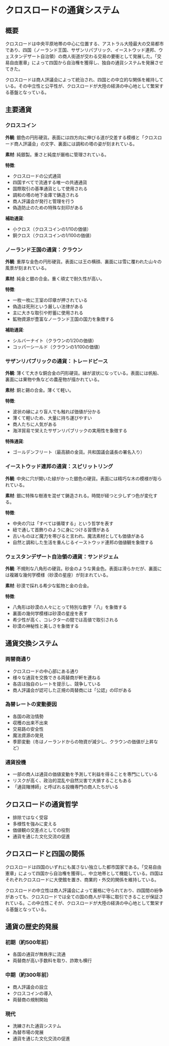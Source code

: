 # クロスロードの通貨システム

## 概要

クロスロードは中央平原地帯の中心に位置する、アストラル大陸最大の交易都市であり、四国（ノーランド王国、サザンリパブリック、イーストウッド連邦、ウェスタンデザート自治領）の商人街道が交わる交易の要衝として発展した。「交易自由憲章」によって四国から自治権を獲得し、独自の通貨システムを発展させてきた。

クロスロードは商人評議会によって統治され、四国との中立的な関係を維持している。その中立性と公平性が、クロスロードが大陸の経済の中心地として繁栄する基盤となっている。

## 主要通貨

### クロスコイン

**外観**: 銀色の円形硬貨。表面には四方向に伸びる道が交差する模様と「クロスロード商人評議会」の文字、裏面には調和の塔の姿が刻まれている。

**素材**: 純銀製。重さと純度が厳格に管理されている。

**特徴**:
- クロスロードの公式通貨
- 四国すべてで流通する唯一の共通通貨
- 国際取引の基準通貨として使用される
- 調和の塔の地下金庫で鋳造される
- 商人評議会が発行と管理を行う
- 偽造防止のための特殊な刻印がある

**補助通貨**:
- 小クロス（クロスコインの1/10の価値）
- 銅クロス（クロスコインの1/100の価値）

### ノーランド王国の通貨：クラウン

**外観**: 重厚な金色の円形硬貨。表面には王の横顔、裏面には雪に覆われた山々の風景が刻まれている。

**素材**: 純金と銀の合金。重く頑丈で耐久性が高い。

**特徴**:
- 一枚一枚に王室の印章が押されている
- 偽造は死刑という厳しい法律がある
- 主に大きな取引や貯蓄に使用される
- 鉱物資源が豊富なノーランド王国の国力を象徴する

**補助通貨**:
- シルバーナイト（クラウンの1/20の価値）
- コッパーシールド（クラウンの1/100の価値）

### サザンリパブリックの通貨：トレードピース

**外観**: 薄くて大きな銅合金の円形硬貨。縁が波状になっている。表面には帆船、裏面には果物や魚などの農産物が描かれている。

**素材**: 銅と錫の合金。薄くて軽い。

**特徴**:
- 波状の縁により盲人でも触れば価値が分かる
- 薄くて軽いため、大量に持ち運びやすい
- 商人たちに人気がある
- 海洋貿易で栄えたサザンリパブリックの実用性を象徴する

**特殊通貨**:
- ゴールデンフリート（最高額の金貨。共和国議会議長の署名入り）

### イーストウッド連邦の通貨：スピリットリング

**外観**: 中央に穴が開いた緑がかった銀色の硬貨。表面には精巧な木の模様が彫られている。

**素材**: 銀に特殊な樹液を混ぜて鋳造される。時間が経つと少しずつ色が変化する。

**特徴**:
- 中央の穴は「すべては循環する」という哲学を表す
- 紐で通して首飾りのように身につける習慣がある
- 古いものほど魔力を帯びると言われ、魔法素材としても価値がある
- 自然と調和した生活を重んじるイーストウッド連邦の価値観を象徴する

### ウェスタンデザート自治領の通貨：サンドジェム

**外観**: 不規則な八角形の硬貨。砂金のような黄金色。表面は滑らかだが、裏面には複雑な幾何学模様（砂漠の星座）が刻まれている。

**素材**: 砂漠で採れる希少な鉱物と金の合金。

**特徴**:
- 八角形は砂漠の人々にとって特別な数字「八」を象徴する
- 裏面の幾何学模様は砂漠の星座を表す
- 希少性が高く、コレクターの間では高値で取引される
- 砂漠の神秘性と美しさを象徴する

## 通貨交換システム

### 両替商通り

- クロスロードの中心部にある通り
- 様々な通貨を交換できる両替商が軒を連ねる
- 各店は独自のレートを提示し、競争している
- 商人評議会が認可した正規の両替商には「公認」の印がある

### 為替レートの変動要因

- 各国の政治情勢
- 収穫の出来不出来
- 交易路の安全性
- 魔法資源の発見
- 季節変動（冬はノーランドからの物資が減少し、クラウンの価値が上昇など）

### 通貨投機

- 一部の商人は通貨の価値変動を予測して利益を得ることを専門にしている
- リスクが高く、政治的混乱や自然災害で大損することもある
- 「通貨賭博師」と呼ばれる投機専門の商人たちがいる

## クロスロードの通貨哲学

- 排除ではなく受容
- 多様性を強みに変える
- 価値観の交差点としての役割
- 通貨を通じた文化交流の促進

## クロスロードと四国の関係

クロスロードは四国のいずれにも属さない独立した都市国家である。「交易自由憲章」によって四国から自治権を獲得し、中立地帯として機能している。四国はそれぞれクロスロードに大使館を置き、商業的・外交的関係を維持している。

クロスロードの中立性は商人評議会によって厳格に守られており、四国間の紛争があっても、クロスロードでは全ての国の商人が平等に取引できることが保証されている。この中立性こそが、クロスロードが大陸の経済の中心地として繁栄する基盤となっている。

## 通貨の歴史的発展

### 初期（約500年前）
- 各国の通貨が無秩序に流通
- 両替商が高い手数料を取り、詐欺も横行

### 中期（約300年前）
- 商人評議会の設立
- クロスコインの導入
- 両替商の規制開始

### 現代
- 洗練された通貨システム
- 為替市場の発展
- 通貨を通じた文化交流の促進